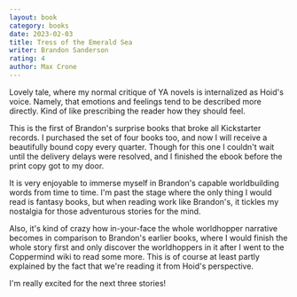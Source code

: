 ```yaml
---
layout: book
category: books
date: 2023-02-03
title: Tress of the Emerald Sea
writer: Brandon Sanderson
rating: 4
author: Max Crone
---
```

Lovely tale, where my normal critique of YA novels is internalized as Hoid's voice.
Namely, that emotions and feelings tend to be described more directly.
Kind of like prescribing the reader how they should feel.

This is the first of Brandon's surprise books that broke all Kickstarter records.
I purchased the set of four books too, and now I will receive a beautifully bound copy every quarter.
Though for this one I couldn't wait until the delivery delays were resolved, and I finished the ebook before the print copy got to my door.

It is very enjoyable to immerse myself in Brandon's capable worldbuilding words from time to time.
I'm past the stage where the only thing I would read is fantasy books, but when reading work like Brandon's, it tickles my nostalgia for those adventurous stories for the mind.

Also, it's kind of crazy how in-your-face the whole worldhopper narrative becomes in comparison to Brandon's earlier books, where I would finish the whole story first and only discover the worldhoppers in it after I went to the Coppermind wiki to read some more.
This is of course at least partly explained by the fact that we're reading it from Hoid's perspective.

I'm really excited for the next three stories!
